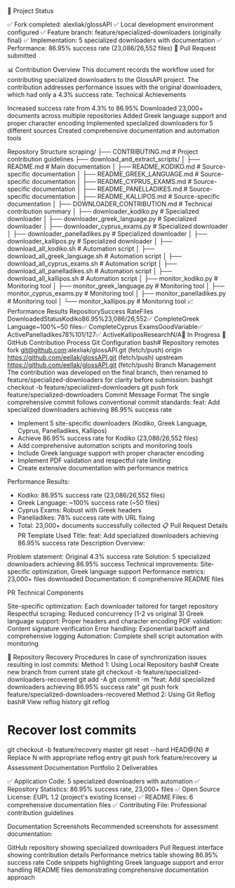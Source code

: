 🎯 Project Status

✅ Fork completed: alexliak/glossAPI
✅ Local development environment configured
✅ Feature branch: feature/specialized-downloaders (originally final)
✅ Implementation: 5 specialized downloaders with documentation
✅ Performance: 86.95% success rate (23,086/26,552 files)
🚀 Pull Request submitted

📊 Contribution Overview
This document records the workflow used for contributing specialized downloaders to the GlossAPI project. The contribution addresses performance issues with the original downloaders, which had only a 4.3% success rate.
Technical Achievements

Increased success rate from 4.3% to 86.95%
Downloaded 23,000+ documents across multiple repositories
Added Greek language support and proper character encoding
Implemented specialized downloaders for 5 different sources
Created comprehensive documentation and automation tools

Repository Structure
scraping/
├── CONTRIBUTING.md                       # Project contribution guidelines
├── download_and_extract_scripts/
│   ├── README.md                         # Main documentation
│   ├── README_KODIKO.md                  # Source-specific documentation
│   ├── README_GREEK_LANGUAGE.md          # Source-specific documentation
│   ├── README_CYPRUS_EXAMS.md            # Source-specific documentation
│   ├── README_PANELLADIKES.md            # Source-specific documentation
│   ├── README_KALLIPOS.md                # Source-specific documentation
│   ├── DOWNLOADER_CONTRIBUTION.md        # Technical contribution summary
│   ├── downloader_kodiko.py              # Specialized downloader
│   ├── downloader_greek_language.py      # Specialized downloader
│   ├── downloader_cyprus_exams.py        # Specialized downloader
│   ├── downloader_panelladikes.py        # Specialized downloader
│   ├── downloader_kallipos.py            # Specialized downloader
│   ├── download_all_kodiko.sh            # Automation script
│   ├── download_all_greek_language.sh    # Automation script
│   ├── download_all_cyprus_exams.sh      # Automation script
│   ├── download_all_panelladikes.sh      # Automation script
│   ├── download_all_kallipos.sh          # Automation script
│   ├── monitor_kodiko.py                 # Monitoring tool
│   ├── monitor_greek_language.py         # Monitoring tool
│   ├── monitor_cyprus_exams.py           # Monitoring tool
│   ├── monitor_panelladikes.py           # Monitoring tool
│   └── monitor_kallipos.py               # Monitoring tool
📈 Performance Results
RepositorySuccess RateFiles DownloadedStatusKodiko86.95%23,086/26,552✅ CompleteGreek Language~100%~50 files✅ CompleteCyprus ExamsGoodVariable✅ ActivePanelladikes78%101/127✅ ActiveKalliposResearchN/A🔬 In Progress
📝 GitHub Contribution Process
Git Configuration
bash# Repository remotes
fork    git@github.com:alexliak/glossAPI.git (fetch/push)
origin  https://github.com/eellak/glossAPI.git (fetch/push)
upstream https://github.com/eellak/glossAPI.git (fetch/push)
Branch Management
The contribution was developed on the final branch, then renamed to feature/specialized-downloaders for clarity before submission:
bashgit checkout -b feature/specialized-downloaders
git push fork feature/specialized-downloaders
Commit Message Format
The single comprehensive commit follows conventional commit standards:
feat: Add specialized downloaders achieving 86.95% success rate

- Implement 5 site-specific downloaders (Kodiko, Greek Language, Cyprus, Panelladikes, Kallipos)
- Achieve 86.95% success rate for Kodiko (23,086/26,552 files)
- Add comprehensive automation scripts and monitoring tools
- Include Greek language support with proper character encoding
- Implement PDF validation and respectful rate limiting
- Create extensive documentation with performance metrics

Performance Results:
- Kodiko: 86.95% success rate (23,086/26,552 files)
- Greek Language: ~100% success rate (~50 files)
- Cyprus Exams: Robust with Greek headers
- Panelladikes: 78% success rate with URL fixing
- Total: 23,000+ documents successfully collected
  📋 Pull Request Details
  PR Template Used
  Title: feat: Add specialized downloaders achieving 86.95% success rate
  Description Overview:

Problem statement: Original 4.3% success rate
Solution: 5 specialized downloaders achieving 86.95% success
Technical improvements: Site-specific optimization, Greek language support
Performance metrics: 23,000+ files downloaded
Documentation: 6 comprehensive README files

PR Technical Components

Site-specific optimization: Each downloader tailored for target repository
Respectful scraping: Reduced concurrency (1-2 vs original 3)
Greek language support: Proper headers and character encoding
PDF validation: Content signature verification
Error handling: Exponential backoff and comprehensive logging
Automation: Complete shell script automation with monitoring

🔄 Repository Recovery Procedures
In case of synchronization issues resulting in lost commits:
Method 1: Using Local Repository
bash# Create new branch from current state
git checkout -b feature/specialized-downloaders-recovered
git add -A
git commit -m "feat: Add specialized downloaders achieving 86.95% success rate"
git push fork feature/specialized-downloaders-recovered
Method 2: Using Git Reflog
bash# View reflog history
git reflog

# Recover lost commits
git checkout -b feature/recovery master
git reset --hard HEAD@{N}  # Replace N with appropriate reflog entry
git push fork feature/recovery
📊 Assessment Documentation
Portfolio 2 Deliverables

✅ Application Code: 5 specialized downloaders with automation
✅ Repository Statistics: 86.95% success rate, 23,000+ files
✅ Open Source License: EUPL 1.2 (project's existing license)
✅ README Files: 6 comprehensive documentation files
✅ Contributing File: Professional contribution guidelines

Documentation Screenshots
Recommended screenshots for assessment documentation:

GitHub repository showing specialized downloaders
Pull Request interface showing contribution details
Performance metrics table showing 86.95% success rate
Code snippets highlighting Greek language support and error handling
README files demonstrating comprehensive documentation approach